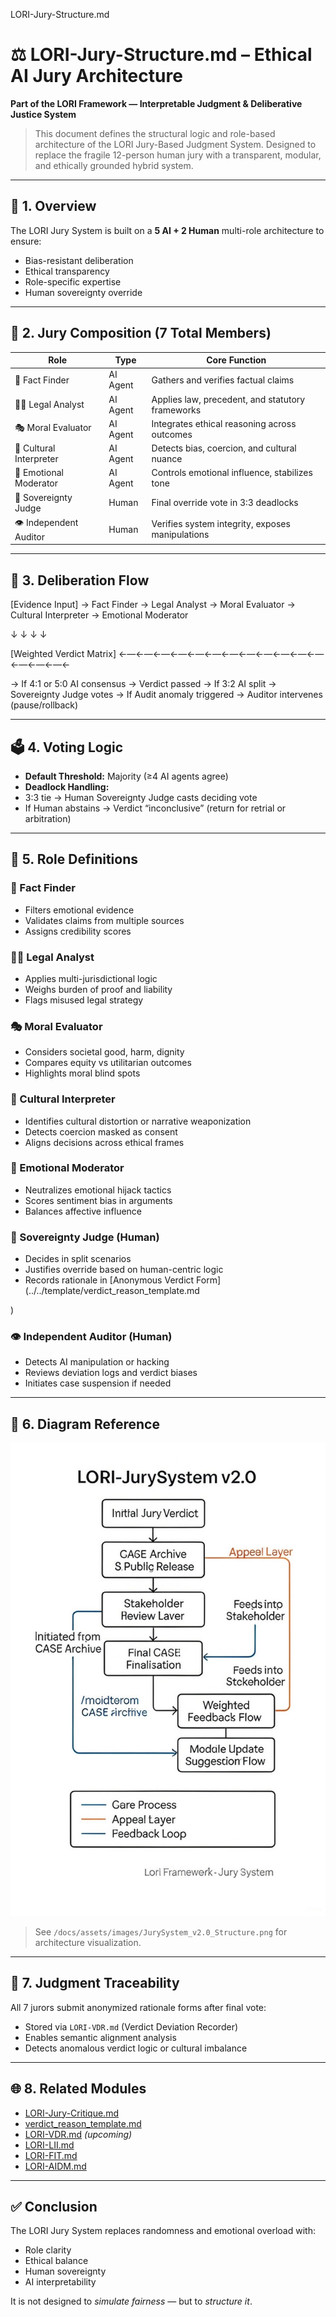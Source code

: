 LORI-Jury-Structure.md 



# ⚖️ LORI-Jury-Structure.md – Ethical AI Jury Architecture

**Part of the LORI Framework — Interpretable Judgment & Deliberative Justice System**

> This document defines the structural logic and role-based architecture of the LORI Jury-Based Judgment System.
> Designed to replace the fragile 12-person human jury with a transparent, modular, and ethically grounded hybrid system.

---

## 🧩 1. Overview

The LORI Jury System is built on a **5 AI + 2 Human** multi-role architecture to ensure:

- Bias-resistant deliberation
- Ethical transparency
- Role-specific expertise
- Human sovereignty override

---

## 👥 2. Jury Composition (7 Total Members)

| Role | Type | Core Function |
|-----------------------|-----------|-------------------------------------------------------|
| 🧾 Fact Finder | AI Agent | Gathers and verifies factual claims |
| 🧑‍⚖️ Legal Analyst | AI Agent | Applies law, precedent, and statutory frameworks |
| 🎭 Moral Evaluator | AI Agent | Integrates ethical reasoning across outcomes |
| 🧬 Cultural Interpreter | AI Agent | Detects bias, coercion, and cultural nuance |
| 💠 Emotional Moderator | AI Agent | Controls emotional influence, stabilizes tone |
| 👤 Sovereignty Judge | Human | Final override vote in 3:3 deadlocks |
| 👁️ Independent Auditor | Human | Verifies system integrity, exposes manipulations |

---

## 🔁 3. Deliberation Flow

[Evidence Input] → Fact Finder → Legal Analyst → Moral Evaluator → Cultural Interpreter → Emotional Moderator

↓                          ↓                         ↓                          ↓

[Weighted Verdict Matrix] ←—←—←—←—←—←—←—←—←—←—←—←—←—←—←—←



→ If 4:1 or 5:0 AI consensus → Verdict passed
→ If 3:2 AI split → Sovereignty Judge votes
→ If Audit anomaly triggered → Auditor intervenes (pause/rollback)

---

## 🗳️ 4. Voting Logic

- **Default Threshold:** Majority (≥4 AI agents agree)
- **Deadlock Handling:**
- 3:3 tie → Human Sovereignty Judge casts deciding vote
- If Human abstains → Verdict “inconclusive” (return for retrial or arbitration)

---

## 🧠 5. Role Definitions

### 🧾 Fact Finder
- Filters emotional evidence
- Validates claims from multiple sources
- Assigns credibility scores

### 🧑‍⚖️ Legal Analyst
- Applies multi-jurisdictional logic
- Weighs burden of proof and liability
- Flags misused legal strategy

### 🎭 Moral Evaluator
- Considers societal good, harm, dignity
- Compares equity vs utilitarian outcomes
- Highlights moral blind spots

### 🧬 Cultural Interpreter
- Identifies cultural distortion or narrative weaponization
- Detects coercion masked as consent
- Aligns decisions across ethical frames

### 💠 Emotional Moderator
- Neutralizes emotional hijack tactics
- Scores sentiment bias in arguments
- Balances affective influence

### 👤 Sovereignty Judge (Human)
- Decides in split scenarios
- Justifies override based on human-centric logic
- Records rationale in [Anonymous Verdict Form](../../template/verdict_reason_template.md

)

### 👁️ Independent Auditor (Human)
- Detects AI manipulation or hacking
- Reviews deviation logs and verdict biases
- Initiates case suspension if needed

---

## 📐 6. Diagram Reference

![JurySystem_v2.0_Structure](../assets/images/JurySystem_v2.0_Structure.png)

> See `/docs/assets/images/JurySystem_v2.0_Structure.png` for architecture visualization.

---

## 🔎 7. Judgment Traceability

All 7 jurors submit anonymized rationale forms after final vote:

- Stored via `LORI-VDR.md` (Verdict Deviation Recorder)
- Enables semantic alignment analysis
- Detects anomalous verdict logic or cultural imbalance

---

## 🌐 8. Related Modules

- [LORI-Jury-Critique.md](./LORI-Jury-Critique.md)
- [verdict_reason_template.md](../templates/verdict_reason_template.md)
- [LORI-VDR.md](./LORI-VDR.md) *(upcoming)*
- [LORI-LII.md](./LORI-LII.md)
- [LORI-FIT.md](./LORI-FIT.md)
- [LORI-AIDM.md](./LORI-AIDM.md)

---

## ✅ Conclusion

The LORI Jury System replaces randomness and emotional overload with:
- Role clarity
- Ethical balance
- Human sovereignty
- AI interpretability

It is not designed to *simulate fairness* — but to *structure it*.









